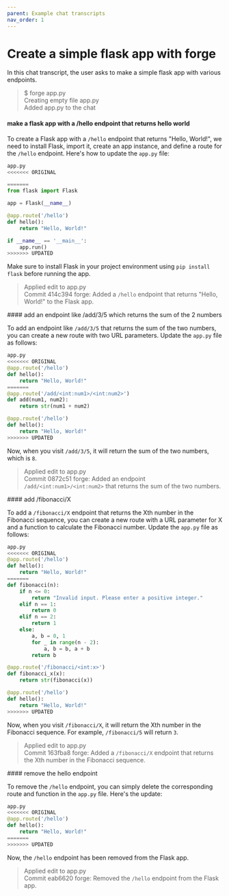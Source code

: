 ```yaml
---
parent: Example chat transcripts
nav_order: 1
---
```


# Create a simple flask app with forge

In this chat transcript, the user asks to make a simple flask app with various endpoints.

<div class="chat-transcript" markdown="1">

> $ forge app.py  
> Creating empty file app.py  
> Added app.py to the chat  

#### make a flask app with a /hello endpoint that returns hello world  

To create a Flask app with a `/hello` endpoint that returns "Hello, World!", we need to install Flask, import it, create an app instance, and define a route for the `/hello` endpoint. Here's how to update the `app.py` file:

```python
app.py
<<<<<<< ORIGINAL

=======
from flask import Flask

app = Flask(__name__)

@app.route('/hello')
def hello():
    return "Hello, World!"

if __name__ == '__main__':
    app.run()
>>>>>>> UPDATED
```

Make sure to install Flask in your project environment using `pip install flask` before running the app.

> Applied edit to app.py  
> Commit 414c394 forge: Added a `/hello` endpoint that returns "Hello, World!" to the Flask app.  

</div>
<div class="chat-transcript" markdown="1">
#### add an endpoint like /add/3/5 which returns the sum of the 2 numbers  

To add an endpoint like `/add/3/5` that returns the sum of the two numbers, you can create a new route with two URL parameters. Update the `app.py` file as follows:

```python
app.py
<<<<<<< ORIGINAL
@app.route('/hello')
def hello():
    return "Hello, World!"
=======
@app.route('/add/<int:num1>/<int:num2>')
def add(num1, num2):
    return str(num1 + num2)

@app.route('/hello')
def hello():
    return "Hello, World!"
>>>>>>> UPDATED
```

Now, when you visit `/add/3/5`, it will return the sum of the two numbers, which is `8`.

> Applied edit to app.py  
> Commit 0872c51 forge: Added an endpoint `/add/<int:num1>/<int:num2>` that returns the sum of the two numbers.  

</div>
<div class="chat-transcript" markdown="1">
#### add /fibonacci/X  

To add a `/fibonacci/X` endpoint that returns the Xth number in the Fibonacci sequence, you can create a new route with a URL parameter for X and a function to calculate the Fibonacci number. Update the `app.py` file as follows:

```python
app.py
<<<<<<< ORIGINAL
@app.route('/hello')
def hello():
    return "Hello, World!"
=======
def fibonacci(n):
    if n <= 0:
        return "Invalid input. Please enter a positive integer."
    elif n == 1:
        return 0
    elif n == 2:
        return 1
    else:
        a, b = 0, 1
        for _ in range(n - 2):
            a, b = b, a + b
        return b

@app.route('/fibonacci/<int:x>')
def fibonacci_x(x):
    return str(fibonacci(x))

@app.route('/hello')
def hello():
    return "Hello, World!"
>>>>>>> UPDATED
```

Now, when you visit `/fibonacci/X`, it will return the Xth number in the Fibonacci sequence. For example, `/fibonacci/5` will return `3`.

> Applied edit to app.py  
> Commit 163fba8 forge: Added a `/fibonacci/X` endpoint that returns the Xth number in the Fibonacci sequence.  

</div>
<div class="chat-transcript" markdown="1">
#### remove the hello endpoint  

To remove the `/hello` endpoint, you can simply delete the corresponding route and function in the `app.py` file. Here's the update:

```python
app.py
<<<<<<< ORIGINAL
@app.route('/hello')
def hello():
    return "Hello, World!"
=======
>>>>>>> UPDATED
```

Now, the `/hello` endpoint has been removed from the Flask app.

> Applied edit to app.py  
> Commit eab6620 forge: Removed the `/hello` endpoint from the Flask app.  


</div>
